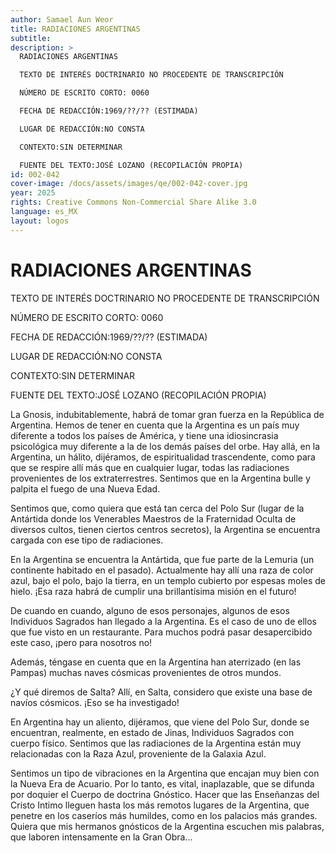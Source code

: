 ```yaml
---
author: Samael Aun Weor
title: RADIACIONES ARGENTINAS
subtitle:
description: >
  RADIACIONES ARGENTINAS

  TEXTO DE INTERÉS DOCTRINARIO NO PROCEDENTE DE TRANSCRIPCIÓN

  NÚMERO DE ESCRITO CORTO: 0060

  FECHA DE REDACCIÓN:1969/??/?? (ESTIMADA)

  LUGAR DE REDACCIÓN:NO CONSTA

  CONTEXTO:SIN DETERMINAR

  FUENTE DEL TEXTO:JOSÉ LOZANO (RECOPILACIÓN PROPIA)
id: 002-042
cover-image: /docs/assets/images/qe/002-042-cover.jpg
year: 2025
rights: Creative Commons Non-Commercial Share Alike 3.0
language: es_MX
layout: logos
---
```

# RADIACIONES ARGENTINAS

TEXTO DE INTERÉS DOCTRINARIO NO PROCEDENTE DE TRANSCRIPCIÓN

NÚMERO DE ESCRITO CORTO: 0060

FECHA DE REDACCIÓN:1969/??/?? (ESTIMADA)

LUGAR DE REDACCIÓN:NO CONSTA

CONTEXTO:SIN DETERMINAR

FUENTE DEL TEXTO:JOSÉ LOZANO (RECOPILACIÓN PROPIA)

La Gnosis, indubitablemente, habrá de tomar gran fuerza en la República de Argentina. Hemos de tener en cuenta que la Argentina es un país muy diferente a todos los países de América, y tiene una idiosincrasia psicológica muy diferente a la de los demás países del orbe. Hay allá, en la Argentina, un hálito, dijéramos, de espiritualidad trascendente, como para que se respire allí más que en cualquier lugar, todas las radiaciones provenientes de los extraterrestres. Sentimos que en la Argentina bulle y palpita el fuego de una Nueva Edad.

Sentimos que, como quiera que está tan cerca del Polo Sur (lugar de la Antártida donde los Venerables Maestros de la Fraternidad Oculta de diversos cultos, tienen ciertos centros secretos), la Argentina se encuentra cargada con ese tipo de radiaciones.

En la Argentina se encuentra la Antártida, que fue parte de la Lemuria (un continente habitado en el pasado). Actualmente hay allí una raza de color azul, bajo el polo, bajo la tierra, en un templo cubierto por espesas moles de hielo. ¡Esa raza habrá de cumplir una brillantísima misión en el futuro!

De cuando en cuando, alguno de esos personajes, algunos de esos Individuos Sagrados han llegado a la Argentina. Es el caso de uno de ellos que fue visto en un restaurante. Para muchos podrá pasar desapercibido este caso, ¡pero para nosotros no!

Además, téngase en cuenta que en la Argentina han aterrizado (en las Pampas) muchas naves cósmicas provenientes de otros mundos.

¿Y qué diremos de Salta? Allí, en Salta, considero que existe una base de navíos cósmicos. ¡Eso se ha investigado!

En Argentina hay un aliento, dijéramos, que viene del Polo Sur, donde se encuentran, realmente, en estado de Jinas, Individuos Sagrados con cuerpo físico. Sentimos que las radiaciones de la Argentina están muy relacionadas con la Raza Azul, proveniente de la Galaxia Azul.

Sentimos un tipo de vibraciones en la Argentina que encajan muy bien con la Nueva Era de Acuario. Por lo tanto, es vital, inaplazable, que se difunda por doquier el Cuerpo de doctrina Gnóstico. Hacer que las Enseñanzas del Cristo Intimo lleguen hasta los más remotos lugares de la Argentina, que penetre en los caseríos más humildes, como en los palacios más grandes. Quiera que mis hermanos gnósticos de la Argentina escuchen mis palabras, que laboren intensamente en la Gran Obra...
